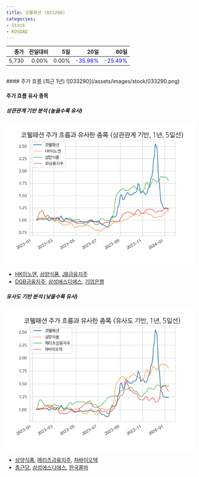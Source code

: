 ```yaml
---
title: 코웰패션 (033290)
categories:
- Stock
- KOSDAQ
---
```


|종가|전일대비|5일|20일|60일|
|---:|-------:|--:|---:|---:|
|5,730|0.00%|0.00%|<span style="color: blue">-35.98%</span>|<span style="color: blue">-25.49%</span>|

<!-- more -->
<br>
#### 주가 흐름 (최근 1년)
![033290](/assets/images/stock/033290.png)

#### 주가 흐름 유사 종목

##### 상관관계 기반 분석 (높을수록 유사)
![033290](/assets/images/stock/033290_corr.png)
- [HK이노엔](/195940/), [삼양식품](/003230/), [JB금융지주](/175330/)
- [DGB금융지주](/139130/), [삼성에스디에스](/018260/), [기업은행](/024110/)

##### 유사도 기반 분석 (낮을수록 유사)	
![033290](/assets/images/stock/033290_sim.png)
- [삼양식품](/003230/), [메리츠금융지주](/138040/), [차바이오텍](/085660/)
- [종근당](/185750/), [삼성에스디에스](/018260/), [한국콜마](/161890/)